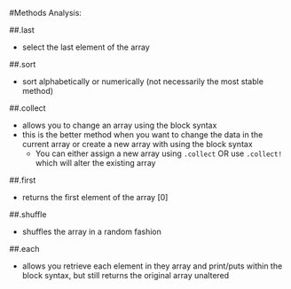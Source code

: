 #Methods Analysis:

##.last
 - select the last element of the array

##.sort
 - sort alphabetically or numerically (not necessarily the most stable method)

##.collect
 - allows you to change an array using the block syntax
  - this is the better method when you want to change the data in the current array or create a new array with using the block syntax
    - You can either assign a new array using `.collect` OR use `.collect!` which will alter the existing array

##.first
 - returns the first element of the array [0]

##.shuffle
 - shuffles the array in a random fashion

##.each
 - allows you retrieve each element in they array and print/puts within the block syntax, but still returns the original array unaltered
